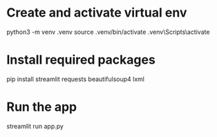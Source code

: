 # Create and activate virtual env
python3 -m venv .venv
source .venv/bin/activate
 .venv\Scripts\activate

# Install required packages
pip install streamlit requests beautifulsoup4 lxml

# Run the app
streamlit run app.py